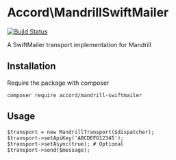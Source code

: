 # Accord\MandrillSwiftMailer

[![Build Status](https://travis-ci.org/AccordGroup/MandrillSwiftMailer.svg?branch=master)](https://travis-ci.org/AccordGroup/MandrillSwiftMailer)

A SwiftMailer transport implementation for Mandrill

## Installation

Require the package with composer

    composer require accord/mandrill-swiftmailer

## Usage

    $transport = new MandrillTransport($dispatcher);
    $transport->setApiKey('ABCDEFG12345');
    $transport->setAsync(true); # Optional
    $transport->send($message);
